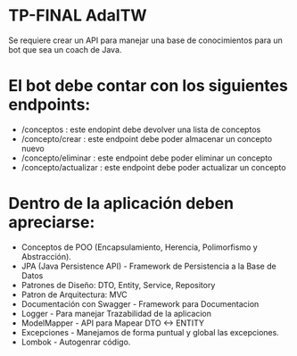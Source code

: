 # TP-FINAL AdaITW
Se requiere crear un API para manejar una base de conocimientos para un bot que sea un coach
de Java.

# El bot debe contar con los siguientes endpoints:
- /conceptos : este endopint debe devolver una lista de conceptos
- /concepto/crear : este endpoint debe poder almacenar un concepto nuevo
- /concepto/eliminar : este endpoint debe poder eliminar un concepto
- /concepto/actualizar : este endpoint debe poder actualizar un concepto

# Dentro de la aplicación deben apreciarse:
- Conceptos de POO (Encapsulamiento, Herencia, Polimorfismo y Abstracción).
- JPA (Java Persistence API) - Framework de Persistencia a la Base de Datos
- Patrones de Diseño: DTO, Entity, Service, Repository
- Patron de Arquitectura: MVC
- Documentación con Swagger - Framework para Documentacion
- Logger - Para manejar Trazabilidad de la aplicacion
- ModelMapper - API para Mapear DTO <-> ENTITY
- Excepciones - Manejamos de forma puntual y global las excepciones.
- Lombok - Autogenrar código.
